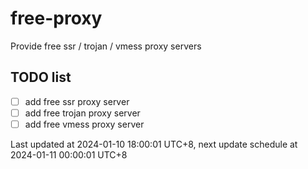 
# free-proxy
Provide free ssr / trojan / vmess proxy servers


## TODO list
- [ ] add free ssr proxy server
- [ ] add free trojan proxy server
- [ ] add free vmess proxy server

Last updated at 2024-01-10 18:00:01 UTC+8, next update schedule at 2024-01-11 00:00:01 UTC+8

